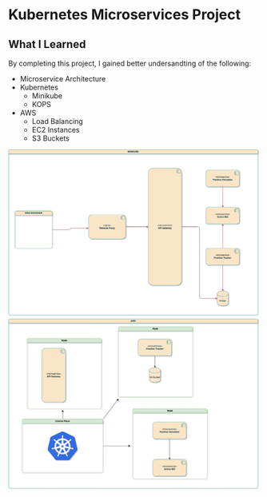 # Kubernetes Microservices Project

## What I Learned

By completing this project, I gained better undersandting of the following:
- Microservice Architecture
- Kubernetes
  -   Minikube
  -   KOPS
- AWS
  - Load Balancing
  - EC2 Instances
  - S3 Buckets
 

![local](https://github.com/xalxnder/k8s-project/blob/main/images/fleetman_Arch_minikube.jpg)
![aws](https://github.com/xalxnder/k8s-project/blob/main/images/fleetman_Arch_AWS.jpg)

